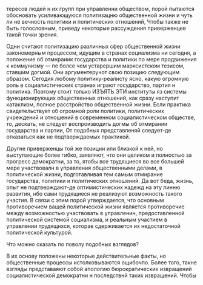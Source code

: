тересов людей н их групп при управленни обществом, порой пытаются обосновать усиливающуюся политизацню общественной жизни и чуть ли не вечность политики и политических отношений, Чтобы также не быть голословным, приведу некоторые рассуждения приверженцев такой точки зрения.

Одни считают политизацию различных сфер общественной жизни закономерным процессом, идущим в странах социализма ни сегодня, а положение об отмнраиик государства и политики по мере продвижения к коммунизму — пе болсе чем устарершим марксистском тезисом, ставшим догмой. Они аргументеручот свою позицию следующим образом. Сегодия любому политику-реалисту ясно, какую огромную роль в социалистических странах играют государство, партия н политика. Поэтому стоит только ИЗЪЯТЬ ЭТИ институты яз системы функционирующих общественных отношений, как сразу наступит катаклизм, полное расстройство общественной жизни. Если практика свидетельствует об огромной роли политики, политических учреждений и отношений в современном социалистическом обществе, то, дескать, не следует воспроизводить догмы об отмирании государства и лартии, От подобных представленяй следует-де отказаться как не подтверждаемых практикой.

Другне приверженцы той же позиции или близкой к ней, но выступающие более гибко, заявляют, что они целиком и полностью за прогресс демократни, за то, ятобы все трудящиеся во все большей мере участвовалн в управления общественными делами, в политической жизни, подготавливая тем самым отмирание государства, политики и политических отношений. Да вот беда, жизнь, опыт не подтверждают-де оптимистических надежд на эту линню развития, нбо сами трудящиеся не реализуют возможность такого участия. В связи с этим порой утверждается, что основным противоречием ващей политической жизни является противоречие между возможностью участвовать в управленин, предоставленной политической системой социализма, и реальным участием в управлении трудящнхся, которае сдерживается их недостаточной политической культурой.

Что можно сказать по поволу подобных взглядов?

В их основу положены некоторые действительные факты, но общественные процессы истолковываются ощибочпо. Более того, такне взгляды представаяют собой апологию бюрократических извращений социалистической демократни н последствнй таких извращений. Чтобы
